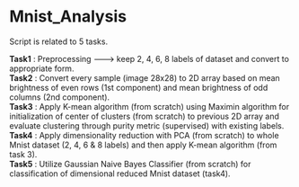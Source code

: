 # Mnist_Analysis
Script is related to 5 tasks.


**Task1** : Preprocessing ---> keep 2, 4, 6, 8 labels of dataset and convert to appropriate form.  
**Task2** : Convert every sample (image 28x28) to 2D array based on mean brightness of even rows (1st component) and mean brightness of odd columns (2nd component).  
**Task3** : Apply K-mean algorithm (from scratch) using Maximin algorithm for initialization of center of clusters (from scratch)  to previous 2D array and evaluate clustering through purity metric (supervised) with existing labels.  
**Task4** : Apply dimensionality reduction with PCA (from scratch) to whole Mnist dataset (2, 4, 6 & 8 labels) and then apply K-mean algorithm (from task 3).  
**Task5** : Utilize Gaussian Naive Bayes Classifier (from scratch) for classification of dimensional reduced Mnist dataset (task4).
